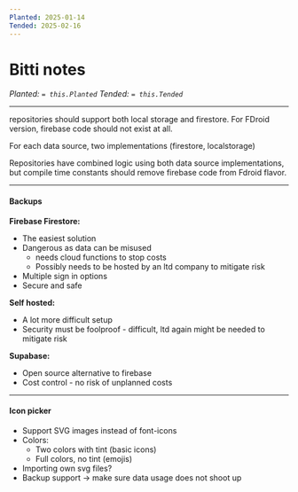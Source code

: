```yaml
---
Planted: 2025-01-14
Tended: 2025-02-16
---
```

# Bitti notes

*Planted: `= this.Planted`*
*Tended: `= this.Tended`*

---


repositories should support both local storage and firestore.
For FDroid version, firebase code should not exist at all.

For each data source, two implementations (firestore, localstorage)

Repositories have combined logic using both data source implementations, but compile time constants should remove firebase code from Fdroid flavor.

---
#### Backups

**Firebase Firestore:**
- The easiest solution
- Dangerous as data can be misused 
	- needs cloud functions to stop costs
	- Possibly needs to be hosted by an ltd company to mitigate risk
- Multiple sign in options
- Secure and safe

**Self hosted:**
- A lot more difficult setup
- Security must be foolproof - difficult, ltd again might be needed to mitigate risk

**Supabase:**
- Open source alternative to firebase
- Cost control - no risk of unplanned costs

---
#### Icon picker

- Support SVG images instead of font-icons
- Colors:
	- Two colors with tint (basic icons)
	- Full colors, no tint (emojis)
- Importing own svg files?
- Backup support -> make sure data usage does not shoot up